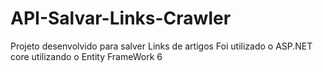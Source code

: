 # API-Salvar-Links-Crawler

Projeto desenvolvido para salver Links de artigos 
Foi utilizado o ASP.NET core
utilizando o Entity FrameWork 6
